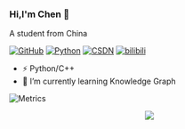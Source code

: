 ### Hi,I'm Chen 👋  
A student from China


[![GitHub](https://img.shields.io/badge/dynamic/json?logo=github&label=GitHub&labelColor=495867&color=495867&query=%24.data.totalSubs&url=https%3A%2F%2Fapi.spencerwoo.com%2Fsubstats%2F%3Fsource%3Dgithub%26queryKey%3Dhayschan&style=flat-square)](https://github.com/chenyu313)
[![Python](https://img.shields.io/static/v1?label=Program&message=Python&color=blue)](https://github.com/chenyu313)
[![CSDN](https://img.shields.io/static/v1?label=Blog&message=CSDN&color=red)](https://blog.csdn.net/qq_45190143)
[![bilibili](https://img.shields.io/static/v1?label=B站&message=bilibili&color=pink)](https://space.bilibili.com/440339527)



- ⚡ Python/C++  
- 🌱 I’m currently learning Knowledge Graph  


![Metrics](https://metrics.lecoq.io/chenyu313?template=classic&isocalendar=1&base=header%2C%20activity%2C%20community%2C%20repositories%2C%20metadata&base.indepth=false&base.hireable=false&base.skip=false&isocalendar=false&isocalendar.duration=half-year&config.timezone=Asia%2FShanghai)


<div align="center"> <img src="https://github-readme-streak-stats.herokuapp.com/?user=chenyu313" /> </div>

